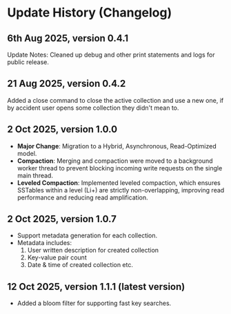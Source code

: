 # Update History (Changelog)

## 6th Aug 2025, version 0.4.1
Update Notes: Cleaned up debug and other print statements and logs for public release.

## 21 Aug 2025, version 0.4.2
Added a close command to close the active collection and use a new one, if by accident user opens some collection they didn't mean to.

## 2 Oct 2025, version 1.0.0
* **Major Change**: Migration to a Hybrid, Asynchronous, Read-Optimized model.
* **Compaction**: Merging and compaction were moved to a background worker thread to prevent blocking incoming write requests on the single main thread.
* **Leveled Compaction**: Implemented leveled compaction, which ensures SSTables within a level (Li+) are strictly non-overlapping, improving read performance and reducing read amplification.

## 2 Oct 2025, version 1.0.7 
* Support metadata generation for each collection. 
* Metadata includes:
    1. User written description for created collection
    2. Key-value pair count
    3. Date & time of created collection
    etc.

## 12 Oct 2025, version 1.1.1 (latest version)
* Added a bloom filter for supporting fast key searches.